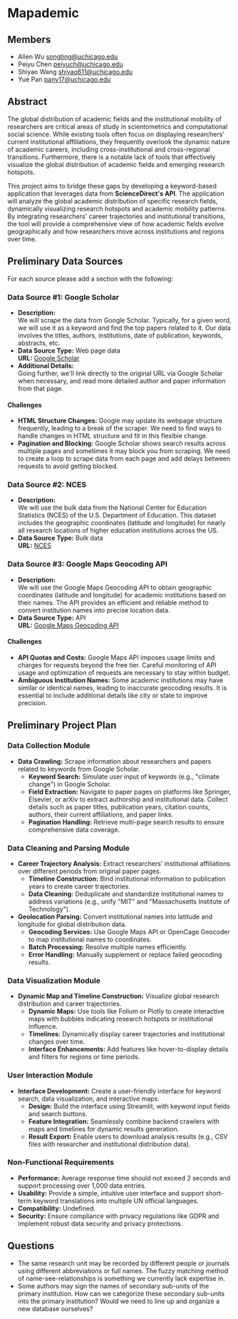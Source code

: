 # Mapademic

## Members

- Allen Wu <songting@uchicago.edu>
- Peiyu Chen <peiyuch@uchicago.edu>
- Shiyao Wang <shiyao611@uchicago.edu>
- Yue Pan <pany17@uchicago.edu>

## Abstract

The global distribution of academic fields and the institutional mobility of researchers are critical areas of study in scientometrics and computational social science. While existing tools often focus on displaying researchers' current institutional affiliations, they frequently overlook the dynamic nature of academic careers, including cross-institutional and cross-regional transitions. Furthermore, there is a notable lack of tools that effectively visualize the global distribution of academic fields and emerging research hotspots.

This project aims to bridge these gaps by developing a keyword-based application that leverages data from **ScienceDirect's API**. The application will analyze the global academic distribution of specific research fields, dynamically visualizing research hotspots and academic mobility patterns. By integrating researchers' career trajectories and institutional transitions, the tool will provide a comprehensive view of how academic fields evolve geographically and how researchers move across institutions and regions over time.

## Preliminary Data Sources

For each source please add a section with the following:

### Data Source #1: Google Scholar

- **Description:**  
  We will scrape the data from Google Scholar. Typically, for a given word, we will use it as a keyword and find the top papers related to it. Our data involves the titles, authors, institutions, date of publication, keywords, abstracts, etc.  
- **Data Source Type:** Web page data  
  **URL:** [Google Scholar](https://scholar.google.com/)  
- **Additional Details:**  
  Going further, we'll link directly to the original URL via Google Scholar when necessary, and read more detailed author and paper information from that page.

#### Challenges
- **HTML Structure Changes:** Google may update its webpage structure frequently, leading to a break of the scraper. We need to find ways to handle changes in HTML structure and fit in this flexible change.  
- **Pagination and Blocking:** Google Scholar shows search results across multiple pages and sometimes it may block you from scraping. We need to create a loop to scrape data from each page and add delays between requests to avoid getting blocked.

### Data Source #2: NCES

- **Description:**  
  We will use the bulk data from the National Center for Education Statistics (NCES) of the U.S. Department of Education. This dataset includes the geographic coordinates (latitude and longitude) for nearly all research locations of higher education institutions across the US.  
- **Data Source Type:** Bulk data  
  **URL:** [NCES](https://nces.ed.gov/)

### Data Source #3: Google Maps Geocoding API

- **Description:**  
  We will use the Google Maps Geocoding API to obtain geographic coordinates (latitude and longitude) for academic institutions based on their names. The API provides an efficient and reliable method to convert institution names into precise location data.  
- **Data Source Type:** API  
  **URL:** [Google Maps Geocoding API](https://developers.google.com/maps/documentation/geocoding)

#### Challenges
- **API Quotas and Costs:** Google Maps API imposes usage limits and charges for requests beyond the free tier. Careful monitoring of API usage and optimization of requests are necessary to stay within budget.  
- **Ambiguous Institution Names:** Some academic institutions may have similar or identical names, leading to inaccurate geocoding results. It is essential to include additional details like city or state to improve precision.

## Preliminary Project Plan

### Data Collection Module
- **Data Crawling:** Scrape information about researchers and papers related to keywords from Google Scholar.
    - **Keyword Search:** Simulate user input of keywords (e.g., "climate change") in Google Scholar.
    - **Field Extraction:** Navigate to paper pages on platforms like Springer, Elsevier, or arXiv to extract authorship and institutional data. Collect details such as paper titles, publication years, citation counts, authors, their current affiliations, and paper links.
    - **Pagination Handling:** Retrieve multi-page search results to ensure comprehensive data coverage.

### Data Cleaning and Parsing Module
- **Career Trajectory Analysis:** Extract researchers' institutional affiliations over different periods from original paper pages.
    - **Timeline Construction:** Bind institutional information to publication years to create career trajectories.
    - **Data Cleaning:** Deduplicate and standardize institutional names to address variations (e.g., unify "MIT" and "Massachusetts Institute of Technology").
- **Geolocation Parsing:** Convert institutional names into latitude and longitude for global distribution data.
    - **Geocoding Services:** Use Google Maps API or OpenCage Geocoder to map institutional names to coordinates.
    - **Batch Processing:** Resolve multiple names efficiently.
    - **Error Handling:** Manually supplement or replace failed geocoding results.

### Data Visualization Module
- **Dynamic Map and Timeline Construction:** Visualize global research distribution and career trajectories.
    - **Dynamic Maps:** Use tools like Folium or Plotly to create interactive maps with bubbles indicating research hotspots or institutional influence.
    - **Timelines:** Dynamically display career trajectories and institutional changes over time.
    - **Interface Enhancements:** Add features like hover-to-display details and filters for regions or time periods.

### User Interaction Module
- **Interface Development:** Create a user-friendly interface for keyword search, data visualization, and interactive maps.
    - **Design:** Build the interface using Streamlit, with keyword input fields and search buttons.
    - **Feature Integration:** Seamlessly combine backend crawlers with maps and timelines for dynamic results generation.
    - **Result Export:** Enable users to download analysis results (e.g., CSV files with researcher and institutional distribution data).

### Non-Functional Requirements
- **Performance:** Average response time should not exceed 2 seconds and support processing over 1,000 data entries.  
- **Usability:** Provide a simple, intuitive user interface and support short-term keyword translations into multiple UN official languages.  
- **Compatibility:** Undefined.  
- **Security:** Ensure compliance with privacy regulations like GDPR and implement robust data security and privacy protections.

## Questions

- The same research unit may be recorded by different people or journals using different abbreviations or full names. The fuzzy matching method of name-see-relationships is something we currently lack expertise in.  
- Some authors may sign the names of secondary sub-units of the primary institution. How can we categorize these secondary sub-units into the primary institution? Would we need to line up and organize a new database ourselves?
